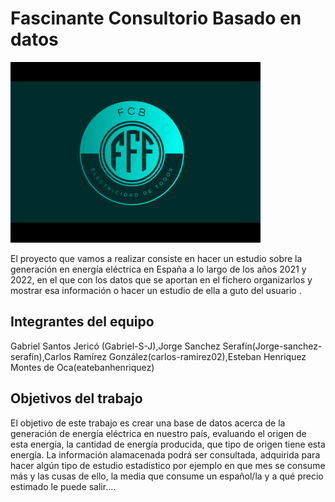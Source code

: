 # Fascinante Consultorio Basado en datos 
![](https://github.com/aigora/tw_E10X_2022_2023-fcb/blob/master/IMAGES/logofcb.1.png)

El proyecto que vamos a realizar consiste en hacer un estudio sobre la generación en energía eléctrica en España a lo largo de los años 2021 y 2022, en el que con los datos que se aportan en el fichero organizarlos y mostrar esa información o hacer un estudio de ella a guto del usuario .
## Integrantes del equipo

Gabriel Santos Jericó (Gabriel-S-J),Jorge Sanchez Serafín(Jorge-sanchez-serafín),Carlos Ramírez González(carlos-ramirez02),Esteban Henriquez Montes de Oca(eatebanhenriquez)

## Objetivos del trabajo
El objetivo de este trabajo es crear una base de datos acerca de la generación de energía eléctrica en nuestro país, evaluando el origen de esta energía, la cantidad de energía producida, que tipo de origen tiene esta energía. La información alamacenada podrá ser consultada, adquirida para hacer algún tipo de estudio estadístico por ejemplo en que mes se consume más y las cusas de ello, la media que consume un español/la y a qué precio estimado le puede salir....
